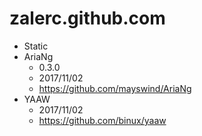 # zalerc.github.com

-   Static
-   AriaNg
    -   0.3.0
    -   2017/11/02
    -   https://github.com/mayswind/AriaNg
-   YAAW
    -   2017/11/02
    -   https://github.com/binux/yaaw
